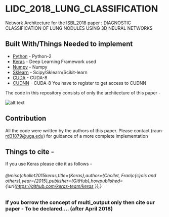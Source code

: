 # LIDC_2018_LUNG_CLASSIFICATION
Network Architecture for the ISBI_2018 paper : DIAGNOSTIC CLASSIFICATION OF LUNG NODULES USING 3D NEURAL NETWORKS 
## Built With/Things Needed to implement

* [Python](https://www.python.org/downloads/) - Python-2 
* [Keras](http://www.keras.io) - Deep Learning Framework used
* [Numpy](http://www.numpy.org/) - Numpy
* [Sklearn](http://scikit-learn.org/stable/install.html) - Scipy/Sklearn/Scikit-learn
* [CUDA](https://developer.nvidia.com/cuda-80-ga2-download-archive) - CUDA-8
* [CUDNN](https://developer.nvidia.com/rdp/assets/cudnn_library-pdf-5prod) - CUDA-8
You have to register to get access to CUDNN





The code in this repository consists of only the architecture of this paper -

 
![alt text](https://github.com/raun1/LIDC_2018_LUNG_CLASSIFICATION/blob/master/images/architecture.PNG)

## Contribution

All the code were written by the authors of this paper.
Please contact (raun- rd31879@uga.edu) for guidance of a more complete implementation

## Things to cite -
If you use Keras please cite it as follows - 
###### @misc{chollet2015keras,title={Keras},author={Chollet, Fran\c{c}ois and others},year={2015},publisher={GitHub},howpublished={\url{https://github.com/keras-team/keras }},}
### If you borrow the concept of multi_output only then cite our paper - To be declared.... (after April 2018)

